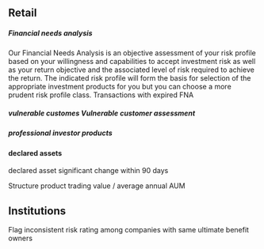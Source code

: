 ## Retail
##### Financial needs analysis
Our Financial Needs Analysis is an objective assessment of your risk profile based on your willingness and capabilities to accept investment risk as well as your return objective and the associated level of risk required to achieve the return. The indicated risk profile will form the basis for selection of the appropriate investment products for you but you can choose a more prudent risk profile class.
Transactions with expired FNA

##### vulnerable customes Vulnerable customer assessment

##### professional investor products

#### declared assets 
declared asset significant change  within 90 days

Structure product trading value / average annual AUM




## Institutions
Flag inconsistent risk rating among companies with same ultimate benefit owners
